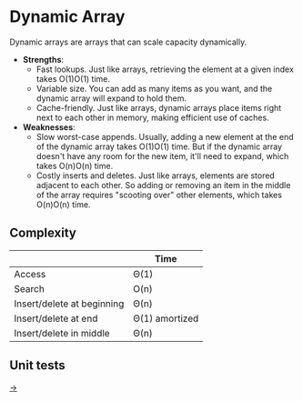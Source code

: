# Dynamic Array

Dynamic arrays are arrays that can scale capacity dynamically.

* **Strengths**:
  * Fast lookups. Just like arrays, retrieving the element at a given index takes O(1)O(1) time.
  * Variable size. You can add as many items as you want, and the dynamic array will expand to hold them.
  * Cache-friendly. Just like arrays, dynamic arrays place items right next to each other in memory, making efficient use of caches.
* **Weaknesses**:
  * Slow worst-case appends. Usually, adding a new element at the end of the dynamic array takes O(1)O(1) time. But if the dynamic array doesn't have any room for the new item, it'll need to expand, which takes O(n)O(n) time.
  * Costly inserts and deletes. Just like arrays, elements are stored adjacent to each other. So adding or removing an item in the middle of the array requires "scooting over" other elements, which takes O(n)O(n) time.

## Complexity

|                            | Time           |
| ---                        | ---            |
| Access                     | Θ(1)           |
| Search                     | O(n)           |
| Insert/delete at beginning | Θ(n)           |
| Insert/delete at end       | Θ(1) amortized |
| Insert/delete in middle    | Θ(n)           |

## Unit tests

[->](https://github.com/EugeneBuryak/Practice/tree/master/DataStructures/UTs/DynamicArray)
